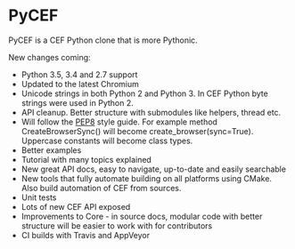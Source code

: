 # PyCEF

PyCEF is a CEF Python clone that is more Pythonic.

New changes coming:
* Python 3.5, 3.4 and 2.7 support
* Updated to the latest Chromium
* Unicode strings in both Python 2 and Python 3. In CEF Python byte
  strings were used in Python 2.
* API cleanup. Better structure with submodules like helpers, thread etc.
* Will follow the [PEP8](https://www.python.org/dev/peps/pep-0008/)
  style guide. For example method CreateBrowserSync() will become
  create_browser(sync=True). Uppercase constants will become class types.
* Better examples
* Tutorial with many topics explained
* New great API docs, easy to navigate, up-to-date and easily searchable
* New tools that fully automate building on all platforms using CMake.
  Also build automation of CEF from sources.
* Unit tests
* Lots of new CEF API exposed
* Improvements to Core - in source docs, modular code with better
  structure will be easier to work with for contributors
* CI builds with Travis and AppVeyor
